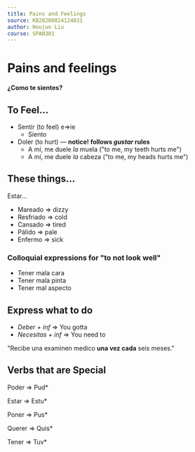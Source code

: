 ```yaml
---
title: Pains and Feelings
source: KB20200824124831
author: Houjun Liu
course: SPAN301
---
```


# Pains and feelings
**¿Como te sientes?**

## To Feel...
* Sentir (to feel) e=>ie
    * Siento 
* Doler (to hurt) — **notice! follows _gustar_ rules**
    * A mí, me duele _la_ muela ("to me, my teeth hurts me")
    * A mí, me duele _la_ cabeza ("to me, my heads hurts me")

## These things... 
Estar…

* Mareado => dizzy
* Resfriado => cold
* Cansado => tired
* Pálido => pale
* Enfermo => sick

### Colloquial expressions for "to not look well"
* Tener mala cara
* Tener mala pinta
* Tener mal aspecto

## Express what to do
* *Deber + inf* => You gotta
* *Necesitas + inf* => You need to

"Recibe una examinen medico **una vez cada** seis meses."

## Verbs that are Special

Poder => Pud*

Estar => Estu*

Poner => Pus*

Querer => Quis*

Tener => Tuv*